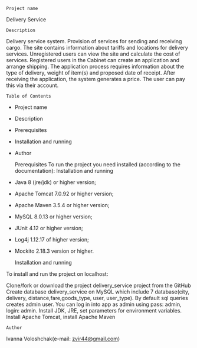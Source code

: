     Project name
Delivery Service

    Description
Delivery service system.
Provision of services for sending and receiving cargo.
The site contains information about tariffs and locations for delivery services.
Unregistered users can view the site and calculate the cost of services.
Registered users in the Cabinet can create an application and arrange shipping. 
The application process requires  information about the type of delivery, weight of item(s) and proposed date of receipt.
After receiving the application, the system generates a price. The user can pay this via their account.

    Table of Contents
- Project name
- Description
- Prerequisites
- Installation and running
- Author

    Prerequisites
To run the project you need installed (according to the documentation):
   Installation and running
- Java 8 (jre/jdk) or higher version;
- Apache Tomcat 7.0.92 or higher version;
- Apache Maven 3.5.4 or higher version;
- MySQL 8.0.13 or higher version;
- JUnit 4.12 or higher version;
- Log4j 1.12.17 of higher version;
- Mockito 2.18.3 version or higher.

    Installation and running
    
To install and run the project on localhost:

Clone/fork or download the project delivery_service project from the GitHub
Create database delivery_service on MySQL which include 7 database(city, delivery, distance,fare,goods_type, user, user_type).
By default sql queries creates admin user. 
You can log in into app as admin using pass: admin, login: admin.
Install JDK, JRE, set parameters for environment variables.
Install Apache Tomcat, install Apache Maven

    Author
Ivanna Voloshchak(e-mail: zvir44@gmail.com)

